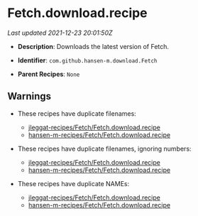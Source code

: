 # Fetch.download.recipe

_Last updated 2021-12-23 20:01:50Z_

- **Description**: Downloads the latest version of Fetch.

- **Identifier**: `com.github.hansen-m.download.Fetch`

- **Parent Recipes**: `None`


## Warnings

- These recipes have duplicate filenames:
    - [jleggat-recipes/Fetch/Fetch.download.recipe](/autopkg-dupe-tracker/jleggat-recipes/Fetch/Fetch.download.recipe)
    - [hansen-m-recipes/Fetch/Fetch.download.recipe](/autopkg-dupe-tracker/hansen-m-recipes/Fetch/Fetch.download.recipe)

- These recipes have duplicate filenames, ignoring numbers:
    - [jleggat-recipes/Fetch/Fetch.download.recipe](/autopkg-dupe-tracker/jleggat-recipes/Fetch/Fetch.download.recipe)
    - [hansen-m-recipes/Fetch/Fetch.download.recipe](/autopkg-dupe-tracker/hansen-m-recipes/Fetch/Fetch.download.recipe)

- These recipes have duplicate NAMEs:
    - [jleggat-recipes/Fetch/Fetch.download.recipe](/autopkg-dupe-tracker/jleggat-recipes/Fetch/Fetch.download.recipe)
    - [hansen-m-recipes/Fetch/Fetch.download.recipe](/autopkg-dupe-tracker/hansen-m-recipes/Fetch/Fetch.download.recipe)